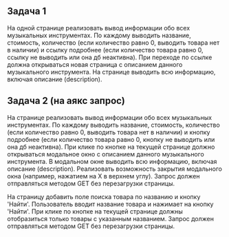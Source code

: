 ## Задача 1

На одной странице реализовать вывод информации обо всех музыкальных инструментах. По каждому выводить название,
стоимость, количество (если количество равно 0, выводить товара нет в наличии) и ссылку подробнее (если количество
товара равно 0, ссылку не выводить или она дб неактивна). При переходе по ссылке должна открываться новая страница с
описанием данного музыкального инструмента. На странице выводить всю информацию, включая описание (description).

## Задача 2 (на аякс запрос)

На странице реализовать вывод информации обо всех музыкальных инструментах. По каждому выводить название, стоимость,
количество (если количество равно 0, выводить товара нет в наличии) и кнопку подробнее (если количество товара равно 0,
кнопку не выводить или она дб неактивна). При клике по кнопке на текущей странице должно открываться модальное окно с
описанием данного музыкального инструмента. В модальном окне выводить всю информацию, включая описание (description).
Реализовать возможность закрытия модального окна (например, нажатием на X в верхнем углу). Запрос должен отправляться
методом GET без перезагрузки страницы.

На страницу добавить поле поиска товара по названию и кнопку 'Найти'. Пользователь вводит название товара и нажимает на
кнопку 'Найти'. При клике по кнопке на текущей странице должны отобразиться только товары с указанным названием. Запрос
должен отправляться методом GET без перезагрузки страницы. 

